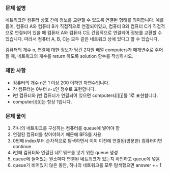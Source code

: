 ### 문제 설명
네트워크란 컴퓨터 상호 간에 정보를 교환할 수 있도록 연결된 형태를 의미합니다. 예를 들어, 컴퓨터 A와 컴퓨터 B가 직접적으로 연결되어있고, 컴퓨터 B와 컴퓨터 C가 직접적으로 연결되어 있을 때 컴퓨터 A와 컴퓨터 C도 간접적으로 연결되어 정보를 교환할 수 있습니다. 따라서 컴퓨터 A, B, C는 모두 같은 네트워크 상에 있다고 할 수 있습니다.

컴퓨터의 개수 n, 연결에 대한 정보가 담긴 2차원 배열 computers가 매개변수로 주어질 때, 네트워크의 개수를 return 하도록 solution 함수를 작성하시오.

### 제한 사항
- 컴퓨터의 개수 n은 1 이상 200 이하인 자연수입니다.
- 각 컴퓨터는 0부터 ```n-1```인 정수로 표현합니다.
- i번 컴퓨터와 j번 컴퓨터가 연결되어 있으면 computers[i][j]를 1로 표현합니다.
- computer[i][i]는 항상 1입니다.

### 문제 풀이
1. 하나의 네트워크를 구성하는 컴퓨터를 queue에 넣어야 함
2. 연결된 컴퓨터를 찾아야하기 때문에 BFS를 사용
3. 0번째 index부터 순차적으로 탐색하면서 이미 이전에 연결된(방문한) 컴퓨터이면 continue
4. i번째 컴퓨터와 연결된 네트워크를 넣기 위한 queue 생성
5. queue에 들어있는 원소마다 연결된 네트워크가 있는지 확인하고 queue에 넣음
6. queue가 비어있지 않은 동안, 하나의 네트워크를 모두 탐색했으면 answer += 1